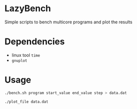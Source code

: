 # LazyBench
Simple scripts to bench multicore programs and plot the results

# Dependencies
* linux tool `time`
* `gnuplot`

# Usage

```bash
./bench.sh program start_value end_value step > data.dat
```

```bash
./plot_file data.dat
```
